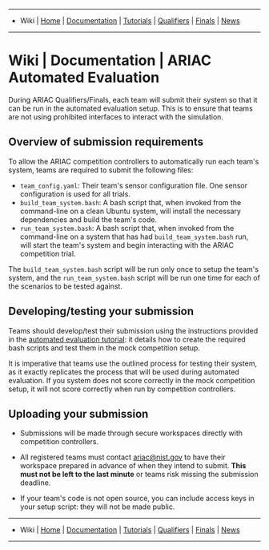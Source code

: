 -------------------------------------------------
- Wiki | [Home](../README.md) | [Documentation](documentation.md) | [Tutorials](tutorials.md) | [Qualifiers](qualifier.md) | [Finals](finals.md) | [News](updates.md)
-------------------------------------------------
# Wiki | Documentation | ARIAC Automated Evaluation

During ARIAC Qualifiers/Finals, each team will submit their system so that it can be run in the automated evaluation setup. This is to ensure that teams are not using prohibited interfaces to interact with the simulation.

## Overview of submission requirements

To allow the ARIAC competition controllers to automatically run each team's system, teams are required to submit the following files:

- `team_config.yaml`: Their team's sensor configuration file. One sensor configuration is used for all trials.
- `build_team_system.bash`: A bash script that, when invoked from the command-line on a clean Ubuntu system, will install the necessary dependencies and build the team's code.
- `run_team_system.bash`: A bash script that, when invoked from the command-line on a system that has had `build_team_system.bash` run, will start the team's system and begin interacting with the ARIAC competition trial.

The `build_team_system.bash` script will be run only once to setup the team's system, and the `run_team_system.bash` script will be run one time for each of the scenarios to be tested against.


## Developing/testing your submission

Teams should develop/test their submission using the instructions provided in the [automated evaluation tutorial](https://github.com/osrf/ariac-docker/blob/master/README.md): it details how to create the required bash scripts and test them in the mock competition setup.

It is imperative that teams use the outlined process for testing their system, as it exactly replicates the process that will be used during automated evaluation.
If you system does not score correctly in the mock competition setup, it will not score correctly when run by competition controllers.

## Uploading your submission
- Submissions will be made through secure workspaces directly with competition controllers.

- All registered teams must contact ariac@nist.gov to have their workspace prepared in advance of when they intend to submit. **This must not be left to the last minute** or teams risk missing the submission deadline.

- If your team's code is not open source, you can include access keys in your setup script: they will not be made public.

-------------------------------------------------
- Wiki | [Home](../README.md) | [Documentation](documentation.md) | [Tutorials](tutorials.md) | [Qualifiers](qualifier.md) | [Finals](finals.md) | [News](updates.md)
-------------------------------------------------
